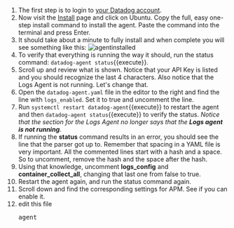 1. The first step is to login to <a href="https://app.datadoghq.com" target="_datadog">your Datadog account</a>.
2. Now visit the <a href="https://app.datadoghq.com/account/settings#agent" target="_datadog">Install</a> page and click on Ubuntu. Copy the full, easy one-step install command to install the agent. Paste the command into the terminal and press Enter.
3. It should take about a minute to fully install and when complete you will see something like this:
    ![agentinstalled](/technovangelist/scenarios/newdd101-2installagent/assets/agentinstalled.png)
4. To verify that everything is running the way it should, run the status command: `datadog-agent status`{{execute}}.
5. Scroll up and review what is shown. Notice that your API Key is listed and you should recognize the last 4 characters. Also notice that the Logs Agent is not running. Let's change that.
6. Open the `datadog-agent.yaml` file in the editor to the right and find the line with `logs_enabled`. Set it to true and uncomment the line.
7. Run `systemctl restart datadog-agent`{{execute}} to restart the agent and then `datadog-agent status`{{execute}} to verify the status. 
    *Notice that the section for the Logs Agent no longer says that the **Logs agent is not running**.*
8. If running the **status** command results in an error, you should see the line that the parser got up to. Remember that spacing in a YAML file is very important. All the commented lines start with a hash and a space. So to uncomment, remove the hash and the space after the hash.
9. Using that knowledge, uncomment **logs_config** and **container_collect_all**, changing that last one from false to true.
10. Restart the agent again, and run the status command again.
11. Scroll down and find the corresponding settings for APM. See if you can enable it.
12. edit this file <pre class="file" data-filename="/etc/datadog-agent/datadog.yml">agent</pre>
